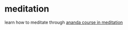 # meditation

learn how to meditate through [ananda course in meditation](https://www.ananda.org/meditation/meditation-courses/ananda-meditation-lessons-online/)
